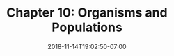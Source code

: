 ---
title: 'Chapter 10: Organisms and Populations'
date: 2018-11-14T19:02:50-07:00
draft: false
weight: 1
---